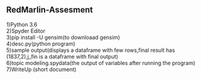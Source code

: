 ## RedMarlin-Assesment

1)Python 3.6<br>
2)Spyder Editor<br>
3)pip install -U gensim(to downloaad gensim)<br>
4)desc.py(python program)<br>
5)sample output(displays a dataframe with few rows,final result has (1837,2),j_fin is a dataframe with final output)<br>
6)topic modeling.spydata(the output of variables after running the program)<br>
7)WriteUp (short document)<br>





